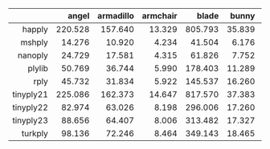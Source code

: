 |           |                  angel |              armadillo |               armchair |                  blade |                  bunny |bust_of_angelique_dhannetaire |         bust_of_sappho |                 dragon |                   hand |           happy_buddha |                  horse |                   lucy |   scannet_scene0402_00 |           speeder_bike |                 statue |                suzanne |          xyzrgb_dragon |       xyzrgb_statuette |
|----------:|-----------------------:|-----------------------:|-----------------------:|-----------------------:|-----------------------:|-----------------------:|-----------------------:|-----------------------:|-----------------------:|-----------------------:|-----------------------:|-----------------------:|-----------------------:|-----------------------:|-----------------------:|-----------------------:|-----------------------:|-----------------------:|
|happly     |   220.528 |   157.640 |    13.329 |   805.793 |    35.839 |   230.896 |   140.035 |   397.211 |   290.141 |   503.060 |    46.380 | 13193.011 |    85.328 |  1345.406 |   903.420 |    11.094 |  3268.281 |  4541.939 |
|mshply     |    14.276 |    10.920 |     4.234 |    41.504 |     6.176 |    13.669 |    21.503 |    23.386 |    17.089 |    26.574 |     5.267 |   630.551 |     9.754 |    68.129 |    46.685 |     3.948 |   157.048 |   220.589 |
|nanoply    |    24.729 |    17.581 |     4.315 |    61.826 |     7.752 |    23.997 |    27.460 |    36.958 |    26.348 |    43.461 |     7.497 |   903.703 |    14.176 |   101.987 |    72.508 |     4.320 |   234.622 |   325.996 |
|plylib     |    50.769 |    36.744 |     5.990 |   178.403 |    11.289 |    51.877 |    43.471 |    92.128 |    66.856 |   109.671 |    13.208 |  2788.711 |    24.394 |   289.656 |   201.366 |     5.378 |   715.110 |   996.618 |
|rply       |    45.732 |    31.834 |     5.922 |   145.537 |    16.260 |    48.314 |    39.252 |    75.421 |    55.912 |    93.812 |    11.438 |  2307.140 |    21.904 |   243.069 |   163.749 |     5.186 |   591.606 |   812.830 |
|tinyply21  |   225.086 |   162.373 |    14.647 |   817.570 |    37.383 |   233.447 |   144.652 |   405.959 |   302.321 |   499.618 |    48.835 | 12858.260 |    88.514 |  1363.921 |   925.859 |    11.006 |  3322.588 |  4633.514 |
|tinyply22  |    82.974 |    63.026 |     8.198 |   296.006 |    17.260 |    87.133 |    63.045 |   150.758 |   114.110 |   183.083 |    20.094 |  4665.612 |    36.971 |   488.466 |   330.931 |     6.800 |  1198.054 |  1662.805 |
|tinyply23  |    88.656 |    64.407 |     8.006 |   313.482 |    17.327 |    91.530 |    66.100 |   159.694 |   119.045 |   197.390 |    20.809 |  4977.320 |    38.156 |   518.585 |   355.445 |     6.905 |  1276.036 |  1773.292 |
|turkply    |    98.136 |    72.246 |     8.464 |   349.143 |    18.465 |   101.845 |    71.626 |   176.988 |   132.032 |   216.926 |    22.223 |  5540.560 |    42.713 |   585.072 |   396.622 |     7.011 |  1425.870 |  1978.077 |
